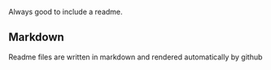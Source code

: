 Always good to include a readme.

## Markdown

Readme files are written in markdown and rendered automatically by github
